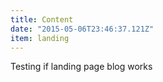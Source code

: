 ```yaml
---
title: Content
date: "2015-05-06T23:46:37.121Z"
item: landing
---
```


Testing if landing page blog works
